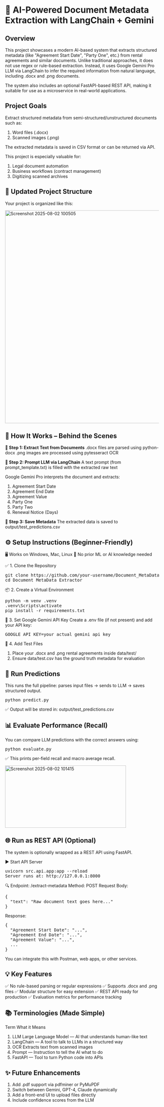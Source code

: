 # 🧠 AI-Powered Document Metadata Extraction with LangChain + Gemini

## Overview
This project showcases a modern AI-based system that extracts structured metadata (like "Agreement Start Date", "Party One", etc.) from rental agreements and similar documents. Unlike traditional approaches, it does not use regex or rule-based extraction. Instead, it uses Google Gemini Pro LLM via LangChain to infer the required information from natural language, including .docx and .png documents.

The system also includes an optional FastAPI-based REST API, making it suitable for use as a microservice in real-world applications.

## Project Goals
Extract structured metadata from semi-structured/unstructured documents such as:
1. Word files (.docx)
2. Scanned images (.png)

The extracted metadata is saved in CSV format or can be returned via API.

This project is especially valuable for:

1. Legal document automation
2. Business workflows (contract management)
3. Digitizing scanned archives

## 📁 Updated Project Structure
Your project is organized like this:


<img width="727" height="698" alt="Screenshot 2025-08-02 100505" src="https://github.com/user-attachments/assets/83f8bfad-c7c1-4ed5-b3df-12ce7e5d0de2" />


## 🧠 How It Works – Behind the Scenes
<b>🧾 Step 1: Extract Text from Documents</b>
  .docx files are parsed using python-docx
  .png images are processed using pytesseract OCR

<b>💬 Step 2: Prompt LLM via LangChain</b>
A text prompt (from prompt_template.txt) is filled with the extracted raw text

Google Gemini Pro interprets the document and extracts:

1. Agreement Start Date
2. Agreement End Date
3. Agreement Value
4. Party One
5.  Party Two
6. Renewal Notice (Days)

<b>📄 Step 3: Save Metadata</b>
The extracted data is saved to output/test_predictions.csv


## ⚙️ Setup Instructions (Beginner-Friendly)
🖥️ Works on Windows, Mac, Linux
🧠 No prior ML or AI knowledge needed

✅ 1. Clone the Repository
<pre>
git clone https://github.com/your-username/Document_MetaData_Extractor.git
cd Document_MetaData_Extractor
</pre>

📦 2. Create a Virtual Environment
<pre>
python -m venv .venv
.venv\Scripts\activate
pip install -r requirements.txt
</pre>

🔑 3. Set Google Gemini API Key
Create a .env file (if not present) and add your API key:
<pre>
GOOGLE_API_KEY=your_actual_gemini_api_key
</pre>

📁 4. Add Test Files
1. Place your .docx and .png rental agreements inside data/test/
2. Ensure data/test.csv has the ground truth metadata for evaluation

## 🚀 Run Predictions
This runs the full pipeline: parses input files → sends to LLM → saves structured output.

<pre>
python predict.py
</pre>
✅ Output will be stored in: output/test_predictions.csv

## 📊 Evaluate Performance (Recall)
You can compare LLM predictions with the correct answers using:

<pre>
python evaluate.py
</pre>
✅ This prints per-field recall and macro average recall.


<img width="396" height="204" alt="Screenshot 2025-08-02 101415" src="https://github.com/user-attachments/assets/4362abdc-181a-4d2b-95b3-6ceab8d25a14" />

## 🌐 Run as REST API (Optional)
The system is optionally wrapped as a REST API using FastAPI.

▶️ Start API Server
<pre>
uvicorn src.api.app:app --reload
Server runs at: http://127.0.0.1:8000
</pre>

🔍 Endpoint: /extract-metadata
Method: POST
Request Body:

<pre>
{
  "text": "Raw document text goes here..."
}
</pre>
Response:

<pre>
{
  "Agreement Start Date": "...",
  "Agreement End Date": "...",
  "Agreement Value": "...",
  ...
}
</pre>
You can integrate this with Postman, web apps, or other services.

## 💡 Key Features
✅ No rule-based parsing or regular expressions
✅ Supports .docx and .png files
✅ Modular structure for easy extension
✅ REST API ready for production
✅ Evaluation metrics for performance tracking

## 📚 Terminologies (Made Simple)
Term	What it Means
1. LLM	Large Language Model — AI that understands human-like text
2. LangChain —	A tool to talk to LLMs in a structured way
3. OCR	Extracts text from scanned images
4. Prompt — 	Instruction to tell the AI what to do
5. FastAPI — 	Tool to turn Python code into APIs

## ✨ Future Enhancements
1. Add .pdf support via pdfminer or PyMuPDF
2. Switch between Gemini, GPT-4, Claude dynamically
3. Add a front-end UI to upload files directly
4. Include confidence scores from the LLM
